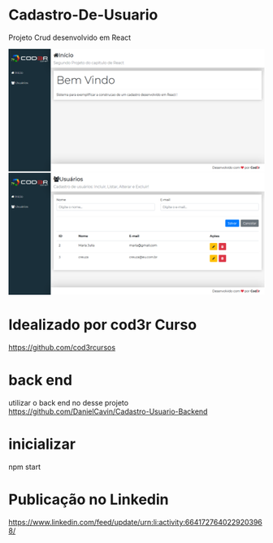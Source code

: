 # Cadastro-De-Usuario
Projeto Crud desenvolvido em React

<img src="images/Screenshot_2020-01-18 React App.png" >
<img src="images/Screenshot_2020-01-18 React App(1).png" >

# Idealizado por cod3r Curso
https://github.com/cod3rcursos

# back end
utilizar o back end no desse projeto 
https://github.com/DanielCavin/Cadastro-Usuario-Backend
# inicializar 
npm start
# Publicação no Linkedin <br/>
https://www.linkedin.com/feed/update/urn:li:activity:6641727640229203968/
